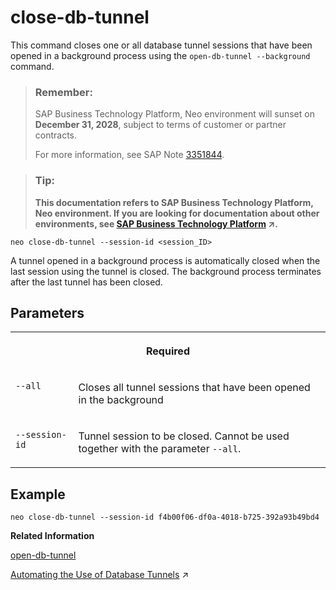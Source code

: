 <!-- loioc7c36e6d97764822bd86be07bfe84090 -->

# close-db-tunnel

This command closes one or all database tunnel sessions that have been opened in a background process using the `open-db-tunnel --background` command.



> ### Remember:  
> SAP Business Technology Platform, Neo environment will sunset on **December 31, 2028**, subject to terms of customer or partner contracts.
> 
> For more information, see SAP Note [3351844](https://launchpad.support.sap.com/#/notes/3351844).

> ### Tip:  
> **This documentation refers to SAP Business Technology Platform, Neo environment. If you are looking for documentation about other environments, see [SAP Business Technology Platform](https://help.sap.com/viewer/65de2977205c403bbc107264b8eccf4b/Cloud/en-US/6a2c1ab5a31b4ed9a2ce17a5329e1dd8.html "SAP Business Technology Platform (SAP BTP) is an integrated offering comprised of four technology portfolios: database and data management, application development and integration, analytics, and intelligent technologies. The platform offers users the ability to turn data into business value, compose end-to-end business processes, and build and extend SAP applications quickly.") :arrow_upper_right:.**



```
neo close-db-tunnel --session-id <session_ID>
```

A tunnel opened in a background process is automatically closed when the last session using the tunnel is closed. The background process terminates after the last tunnel has been closed.



## Parameters


<table>
<tr>
<th valign="top" colspan="2">

Required



</th>
</tr>
<tr>
<td valign="top">

`--all`



</td>
<td valign="top">

Closes all tunnel sessions that have been opened in the background



</td>
</tr>
<tr>
<td valign="top">

`--session-id`



</td>
<td valign="top">

Tunnel session to be closed. Cannot be used together with the parameter `--all`.



</td>
</tr>
</table>



## Example

```
neo close-db-tunnel --session-id f4b00f06-df0a-4018-b725-392a93b49bd4
```

**Related Information**  


[open-db-tunnel](open-db-tunnel-9e3f90f.md "This command opens a database tunnel to the database system associated with the specified schema or database.")

[Automating the Use of Database Tunnels](https://help.sap.com/viewer/3fa880aa54b74110ae99ad01503fcd60/Cloud/en-US/49626c9474584bbfa4a936975b851326.html "For continuous delivery and automated tests, the open-db-tunnel command supports a background mode, which allows a database tunnel to be opened by automated scripts or as part of a Maven build.") :arrow_upper_right:

